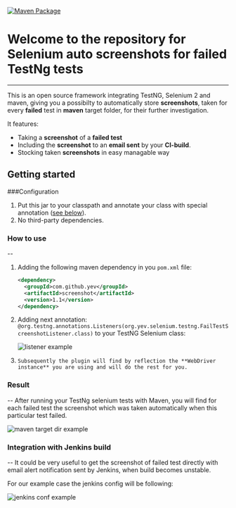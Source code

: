 [![Maven Package](https://github.com/yev/seleniumMvnScreenshot/actions/workflows/maven-publish.yml/badge.svg)](https://github.com/yev/seleniumMvnScreenshot/actions/workflows/maven-publish.yml)

# Welcome to the repository for Selenium auto screenshots for failed TestNg tests
-----------

This is an open source framework integrating TestNG, Selenium 2 and maven, giving you a possibilty to  automatically store **screenshots**, taken for every **failed** test in **maven** target folder, for their further investigation.


It features: 

* Taking a **screenshot** of a **failed test**
* Including the **screenshot** to an **email sent** by your **CI-build**.
* Stocking taken **screenshots** in easy managable way


Getting started
-----------

###Configuration

1. Put this jar to your classpath and annotate your class with special annotation ([see below](#annotation)).
2. No third-party dependencies.

### How to use
--
 1. Adding the following maven dependency in you ```pom.xml``` file:


    ```xml 
    <dependency>
      <groupId>com.github.yev</groupId>
      <artifactId>screenshot</artifactId>
      <version>1.1</version>
    </dependency>
    ```
    
 2. <a name="annotation"></a> Adding next annotation: ```@org.testng.annotations.Listeners(org.yev.selenium.testng.FailTestScreenshotListener.class)``` to your TestNG Selenium class:


    ![listener example](https://raw.githubusercontent.com/yev/seleniumMvnScreenshot/master/docs/ListenerExample.png)
    
 3. 	Subsequently the plugin will find by reflection the **WebDriver instance** you are using and will do the rest for you.

### Result
--
After running your TestNg selenium tests with Maven, you will find for each failed test the screenshot which was taken automatically when this particular test failed.


![maven target dir example](https://raw.githubusercontent.com/yev/seleniumMvnScreenshot/master/docs/mvnTargerFolder.png)

### Integration with Jenkins build
--
It could be very useful to get the screenshot of failed test directly with email alert notification sent by Jenkins, when build becomes unstable. 


For our example case the jenkins config will be following:


![jenkins conf example](https://raw.githubusercontent.com/yev/seleniumMvnScreenshot/master/docs/selenium_Config_Jenkins_.png)


